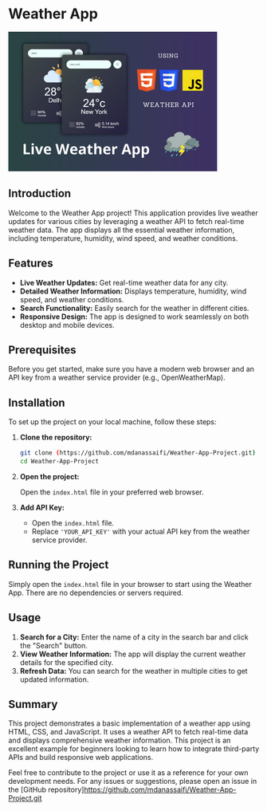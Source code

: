 # Weather App

![Weather App Project](./images/weather-app-project-1.png "Weather App Project")

## Introduction

Welcome to the Weather App project! This application provides live weather updates for various cities by leveraging a weather API to fetch real-time weather data. The app displays all the essential weather information, including temperature, humidity, wind speed, and weather conditions.


## Features

- **Live Weather Updates:** Get real-time weather data for any city.
- **Detailed Weather Information:** Displays temperature, humidity, wind speed, and weather conditions.
- **Search Functionality:** Easily search for the weather in different cities.
- **Responsive Design:** The app is designed to work seamlessly on both desktop and mobile devices.

## Prerequisites

Before you get started, make sure you have a modern web browser and an API key from a weather service provider (e.g., OpenWeatherMap).

## Installation

To set up the project on your local machine, follow these steps:

1. **Clone the repository:**

   ```bash
   git clone (https://github.com/mdanassaifi/Weather-App-Project.git)
   cd Weather-App-Project
   ```

2. **Open the project:**

   Open the `index.html` file in your preferred web browser.

3. **Add API Key:**

   - Open the `index.html` file.
   - Replace `'YOUR_API_KEY'` with your actual API key from the weather service provider.

## Running the Project

Simply open the `index.html` file in your browser to start using the Weather App. There are no dependencies or servers required.

## Usage

1. **Search for a City:** Enter the name of a city in the search bar and click the "Search" button.
2. **View Weather Information:** The app will display the current weather details for the specified city.
3. **Refresh Data:** You can search for the weather in multiple cities to get updated information.

## Summary

This project demonstrates a basic implementation of a weather app using HTML, CSS, and JavaScript. It uses a weather API to fetch real-time data and displays comprehensive weather information. This project is an excellent example for beginners looking to learn how to integrate third-party APIs and build responsive web applications.

Feel free to contribute to the project or use it as a reference for your own development needs. For any issues or suggestions, please open an issue in the [GitHub repository]https://github.com/mdanassaifi/Weather-App-Project.git
